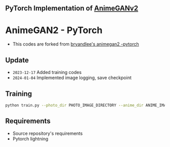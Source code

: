 ## PyTorch Implementation of [AnimeGANv2](https://github.com/TachibanaYoshino/AnimeGANv2)
# AnimeGAN2 - PyTorch
* This codes are forked from [bryandlee's animegan2 -pytorch](https://github.com/bryandlee/animegan2-pytorch)

## Update
* `2023-12-17` Added training codes
* `2024-01-04` Implemented image logging, save checkpoint

## Training
```Bash
python train.py --photo_dir PHOTO_IMAGE_DIRECTORY --anime_dir ANIME_IMAGE_DIRECTORY --smooth_dir SMOOTH_IMAGE_DIRECTORY
```

## Requirements
* Source repository's requirements
* Pytorch lightning